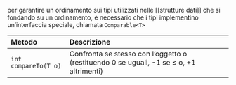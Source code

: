 per garantire un ordinamento sui tipi utilizzati nelle [[strutture dati]] che si fondando su un ordinamento, è necessario che i tipi implementino un’interfaccia speciale, chiamata `Comparable<T>`

| Metodo               | Descrizione                                                                             |
| :------------------- | :-------------------------------------------------------------------------------------- |
| `int compareTo(T o)` | Confronta se stesso con l’oggetto o (restituendo 0 se uguali, -1 se ≤ o, +1 altrimenti) |